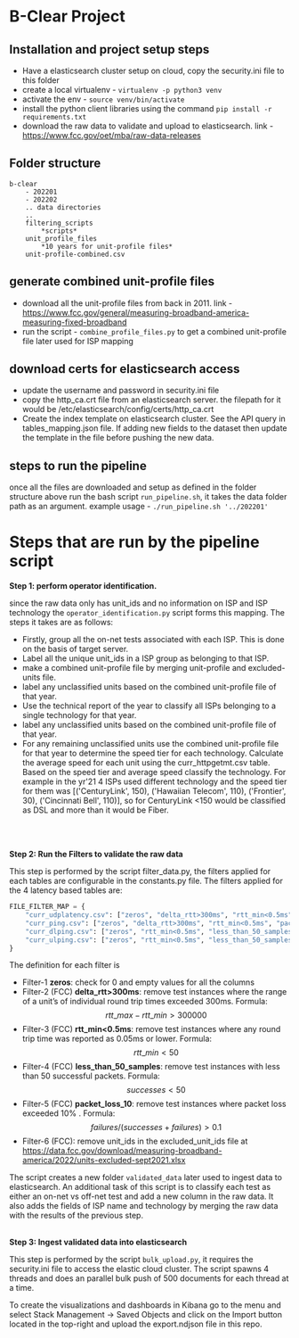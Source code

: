 # B-Clear Project

## Installation and project setup steps
- Have a elasticsearch cluster setup on cloud, copy the security.ini file to this folder
- create a local virtualenv - ```virtualenv -p python3 venv```
- activate the env - ```source venv/bin/activate```
- install the python client libraries using the command ```pip install -r requirements.txt```
- download the raw data to validate and upload to elasticsearch. link - https://www.fcc.gov/oet/mba/raw-data-releases

## Folder structure

```
b-clear
    - 202201
    - 202202
    .. data directories
    ..
    filtering_scripts
        *scripts*
    unit_profile_files
        *10 years for unit-profile files*
    unit-profile-combined.csv
```


## generate combined unit-profile files 

- download all the unit-profile files from back in 2011. link - https://www.fcc.gov/general/measuring-broadband-america-measuring-fixed-broadband
-  run the script - `combine_profile_files.py` to get a combined unit-profile file later used for ISP mapping

## download certs for elasticsearch access
- update the username and password in security.ini file
- copy the http_ca.crt file from an elasticsearch server. the filepath for it would be /etc/elasticsearch/config/certs/http_ca.crt 
- Create the index template on elasticsearch cluster. See the API query in tables_mapping.json file. If adding new fields to the dataset then update the template in the file before pushing the new data. 


## steps to run the pipeline 

once all the files are downloaded and setup as defined in the folder structure above run the bash script `run_pipeline.sh`, it takes the data folder path as an argument. example usage - ```./run_pipeline.sh '../202201'```   

# Steps that are run by the pipeline script 

**Step 1: perform operator identification.**

since the raw data only has unit_ids and no information on ISP and ISP technology the `operator_identification.py` script forms this mapping. The steps it takes are as follows: 

- Firstly, group all the on-net tests associated with each ISP. This is done on the basis of target server.
- Label all the unique unit_ids in a ISP group as belonging to that ISP. 
- make a combined unit-profile file by merging unit-profile and excluded-units file.
- label any unclassified units based on the combined unit-profile file of that year.
- Use the technical report of the year to classify all ISPs belonging to a single technology for that year.
- label any unclassified units based on the combined unit-profile file of that year.
- For any remaining unclassified units use the combined unit-profile file for that year to determine the speed tier for each technology. Calculate the average speed for each unit using the curr_httpgetmt.csv table. Based on the speed tier and average speed classify the technology. For example in the yr'21 4 ISPs used different technology and the speed tier for them was [('CenturyLink', 150), ('Hawaiian Telecom', 110), ('Frontier', 30), ('Cincinnati Bell', 110)], so for CenturyLink <150 would be classified as DSL and more than it would be Fiber.


<!-- - For classification of technology all ISPs other than CenturyLink, Frontier and Hawaiian Telecom run on a single technology for the yr 21 onwards. 
- Use the unit-profile file of the year to further classify any unclassified unit_ids
- For the 3 ISP calculate the monthly average speed for each unit_id from the curr_httpmt table and based on the following speed cut-offs classify as DSL or Fiber. the cut-off speed based on the 2021 unit-profile file is [('CenturyLink', 150), ('Hawaiian Telecom', 110), ('Frontier', 30)]
- <TODO> figuring out the technology of for older data. -->
<br/><br/>

**Step 2: Run the Filters to validate the raw data**

This step is performed by the script filter_data.py, the filters applied for each tables are configurable in the constants.py file. The filters applied for the 4 latency based tables are: 

```py
FILE_FILTER_MAP = {
    "curr_udplatency.csv": ["zeros", "delta_rtt>300ms", "rtt_min<0.5ms", "less_than_50_samples", "packet_loss_10"],
    "curr_ping.csv": ["zeros", "delta_rtt>300ms", "rtt_min<0.5ms", "packet_loss_10"],
    "curr_dlping.csv": ["zeros", "rtt_min<0.5ms", "less_than_50_samples", "packet_loss_10"],
    "curr_ulping.csv": ["zeros", "rtt_min<0.5ms", "less_than_50_samples", "packet_loss_10"]
}
```

The definition for each filter is
- Filter-1 **zeros**: check for 0 and empty values for all the columns
- Filter-2 (FCC) **delta_rtt>300ms**: remove test instances where the range of a unit’s of individual round trip times exceeded 300ms. Formula: $$rtt\_max - rtt\_min > 300000$$
- Filter-3 (FCC) **rtt_min<0.5ms**: remove test instances where any round trip time was reported as 0.05ms or lower. Formula: $$rtt\_min < 50$$ 
- Filter-4 (FCC) **less_than_50_samples**: remove test instances with less than 50 successful packets. Formula: $$successes< 50$$ 
- Filter-5 (FCC) **packet_loss_10**: remove test instances where packet loss exceeded 10% . Formula: $$failures/(successes + failures) > 0.1$$
- Filter-6 (FCC): remove unit_ids in the excluded_unit_ids file at https://data.fcc.gov/download/measuring-broadband-america/2022/units-excluded-sept2021.xlsx

The script creates a new folder `validated_data` later used to ingest data to elasticsearch.
An additional task of this script is to classify each test as either an on-net vs off-net test and add a new column in the raw data. It also adds the fields of ISP name and technology by merging the raw data with the results of the previous step.
<br/><br/>

**Step 3: Ingest validated data into elasticsearch** 

This step is performed by the script `bulk_upload.py`, it requires the security.ini file to access the elastic cloud cluster. The script spawns 4 threads and does an parallel bulk push of 500 documents for each thread at a time.

To create the visualizations and dashboards in Kibana go to the menu and select Stack Management -> Saved Objects and click on the Import button located in the top-right and upload the export.ndjson file in this repo. 